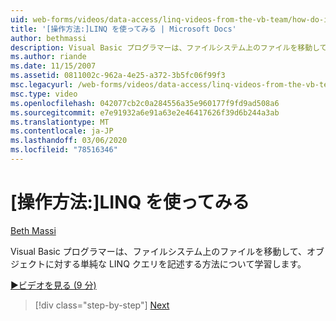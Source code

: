 ```yaml
---
uid: web-forms/videos/data-access/linq-videos-from-the-vb-team/how-do-i-get-started-with-linq
title: '[操作方法:]LINQ を使ってみる | Microsoft Docs'
author: bethmassi
description: Visual Basic プログラマーは、ファイルシステム上のファイルを移動して、オブジェクトに対する単純な LINQ クエリを記述する方法について学習します。
ms.author: riande
ms.date: 11/15/2007
ms.assetid: 0811002c-962a-4e25-a372-3b5fc06f99f3
msc.legacyurl: /web-forms/videos/data-access/linq-videos-from-the-vb-team/how-do-i-get-started-with-linq
msc.type: video
ms.openlocfilehash: 042077cb2c0a284556a35e960177f9fd9ad508a6
ms.sourcegitcommit: e7e91932a6e91a63e2e46417626f39d6b244a3ab
ms.translationtype: MT
ms.contentlocale: ja-JP
ms.lasthandoff: 03/06/2020
ms.locfileid: "78516346"
---
```

# <a name="how-do-i-get-started-with-linq"></a>[操作方法:]LINQ を使ってみる

[Beth Massi](https://github.com/bethmassi)

Visual Basic プログラマーは、ファイルシステム上のファイルを移動して、オブジェクトに対する単純な LINQ クエリを記述する方法について学習します。

[&#9654;ビデオを見る (9 分)](https://channel9.msdn.com/Blogs/ASP-NET-Site-Videos/how-do-i-get-started-with-linq)

> [!div class="step-by-step"]
> [Next](how-do-i-perform-group-and-aggregate-queries.md)
